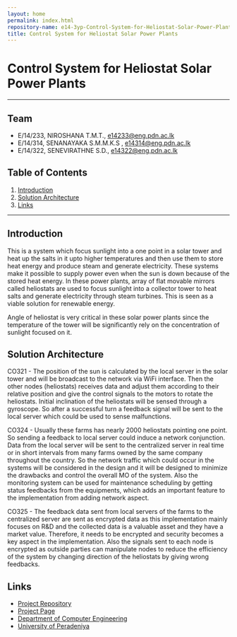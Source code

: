 ```yaml
---
layout: home
permalink: index.html
repository-name: e14-3yp-Control-System-for-Heliostat-Solar-Power-Plants
title: Control System for Heliostat Solar Power Plants
---
```

# Control System for Heliostat Solar Power Plants

---
## Team
-  E/14/233, NIROSHANA T.M.T., [e14233@eng.pdn.ac.lk](mailto:e14233@eng.pdn.ac.lk)
-  E/14/314, SENANAYAKA S.M.M.K.S , [e14314@eng.pdn.ac.lk](mailto:e14314@eng.pdn.ac.lk)
-  E/14/322, SENEVIRATHNE S.D., [e14322@eng.pdn.ac.lk](mailto:e14322@eng.pdn.ac.lk)

## Table of Contents
1. [Introduction](#introduction)
2. [Solution Architecture](#solution-architecture )
3. [Links](#links)

---

## Introduction

This is a system which focus sunlight into a one point in a solar tower and heat up the salts in it upto higher temperatures and then use them to store heat energy and produce steam and generate electricity. These systems make it possible to supply power even when the sun is down because of the stored heat energy. In these power plants, array of flat movable mirrors called heliostats are used to focus sunlight into a collector tower to heat salts and generate electricity through steam turbines. This is seen as  a viable solution for renewable energy.

Angle of heliostat is very critical in these solar power plants since the temperature of the tower will be significantly rely on the concentration of sunlight focused on it.

## Solution Architecture

CO321 - The position of the sun is calculated by the local server in the solar tower and will be broadcast to the network via WiFi interface. Then the other nodes (heliostats) receives data and adjust them according to their relative position and give the control signals to the motors to rotate the heliostats. Initial inclination of the heliostats will be sensed through a gyroscope. So after a successful turn a feedback signal will be sent to the local server which could be used to sense malfunctions.

 

CO324 - Usually these farms has nearly 2000 heliostats pointing one point. So sending a feedback to local server could induce a network conjunction. Data from the local server will be sent to the centralized server in real time or in short intervals from many farms owned by the same company throughout the country. So the network traffic which could occur in the systems will be considered in the design and it will be designed to minimize the drawbacks and control the overall MO of the system. Also the monitoring system can be used for maintenance scheduling by getting status feedbacks from the equipments, which adds an important feature to the implementation from adding network aspect.

 

CO325 - The feedback data sent from local servers of the farms to the centralized server are sent as encrypted data as this implementation mainly focuses on R&D and the collected data is a valuable asset and they have a market value. Therefore, it needs to be encrypted and security becomes a key aspect in the implementation. Also the signals sent to each node is encrypted as outside parties can manipulate nodes to reduce the efficiency of the system by changing direction of the heliostats by giving wrong feedbacks.



## Links

- <a href = "https://github.com/cepdnaclk/e14-3yp-Control-System-for-Heliostat-Solar-Power-Plants" target = "_blank"> Project Repository </a>
- <a href = "https://cepdnaclk.github.io/e14-3yp-Control-System-for-Heliostat-Solar-Power-Plants/" target = "_blank">Project Page</a>
- <a href = "http://www.ce.pdn.ac.lk/" target = "_blank">Department of Computer Engineering</a>
- <a href = "https://eng.pdn.ac.lk/" target = "_blank">University of Peradeniya</a>


[//]: # (Please refer this to learn more about Markdown syntax)
[//]: # (https://github.com/adam-p/markdown-here/wiki/Markdown-Cheatsheet)


